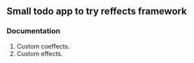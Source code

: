 ## Small todo app to try reffects framework

### Documentation

1. Custom coeffects.
2. Custom effects.